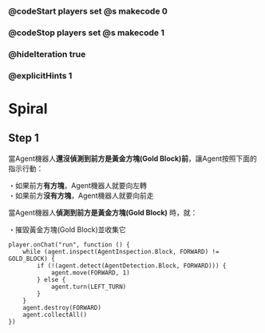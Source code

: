 ### @codeStart players set @s makecode 0
### @codeStop players set @s makecode 1

### @hideIteration true 
### @explicitHints 1


# Spiral

## Step 1
<p>
當Agent機器人<strong>還沒偵測到前方是黃金方塊(Gold Block)前</strong>，讓Agent按照下面的指示行動：<br>

・如果前方<strong>有方塊</strong>，Agent機器人就要向左轉<br>
・如果前方<strong>沒有方塊</strong>，Agent機器人就要向前走
</p>
<p>
當Agent機器人<strong>偵測到前方是黃金方塊(Gold Block)</strong> 時，就：<br>

・摧毀黃金方塊(Gold Block)並收集它
</p>

```ghost
player.onChat("run", function () {
    while (agent.inspect(AgentInspection.Block, FORWARD) != GOLD_BLOCK) {
        if (!(agent.detect(AgentDetection.Block, FORWARD))) {
            agent.move(FORWARD, 1)
        } else {
            agent.turn(LEFT_TURN)
        }
    }
    agent.destroy(FORWARD)
    agent.collectAll()
})
```
